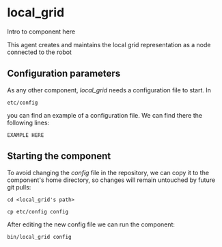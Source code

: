 # local_grid
Intro to component here

This agent creates and maintains the local grid representation as a node connected to the robot


## Configuration parameters
As any other component, *local_grid* needs a configuration file to start. In
```
etc/config
```
you can find an example of a configuration file. We can find there the following lines:
```
EXAMPLE HERE
```

## Starting the component
To avoid changing the *config* file in the repository, we can copy it to the component's home directory, so changes will remain untouched by future git pulls:

```
cd <local_grid's path> 
```
```
cp etc/config config
```

After editing the new config file we can run the component:

```
bin/local_grid config
```
